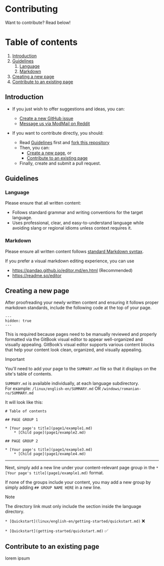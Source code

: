 # Contributing

Want to contribute? Read below!

# Table of contents

1. [Introduction](#introduction)
2. [Guidelines](#guidelines)
    1. [Language](#language)
    2. [Markdown](#markdown)
3. [Creating a new page](#newpage)
4. [Contribute to an existing page](#oldpage)

## Introduction

- If you just wish to offer suggestions and ideas, you can:
   - [Create a new GitHub issue](https://github.com/mrc2rules/AsusTUF-Help-Guide/issues/new)
   - [Message us via ModMail on Reddit](https://www.reddit.com/message/compose?to=%2Fr/Asustuf&subject=AsusTUF%20Guide%20Contribution%20Request&message=Hello!%20I%20have%20some%20suggestions%20and%20ideas%20for%20the%20guide.%20TYPESUGGESTIONSHERE%20)
 
- If you want to contribute directly, you should:
  - Read [Guidelines](#guidelines) first and [fork this repository](https://github.com/mrc2rules/AsusTUF-Help-Guide/fork) 
  - Then, you can:
       - [Create a new page](#newpage), or
       - [Contribute to an existing page](#oldpage)
  - Finally, create and submit a pull request.

## Guidelines <a name="guidelines"></a>

### Language <a name="language"></a>

Please ensure that all written content:
- Follows standard grammar and writing conventions for the target language. 
- Uses professional, clear, and easy-to-understand language while avoiding slang or regional idioms unless context requires it. 

### Markdown <a name="markdown"></a>

Please ensure all written content follows [standard Markdown syntax](https://www.markdownguide.org/basic-syntax/). 

If you prefer a visual markdown editing experience, you can use
- https://pandao.github.io/editor.md/en.html (Recommended)
- https://readme.so/editor

## Creating a new page <a name="newpage"></a>

After proofreading your newly written content and ensuring it follows proper markdown standards, include the following code at the top of your page.
```
---
hidden: true
---
```
This is required because pages need to be manually reviewed and properly formatted via the GitBook visual editor to appear well-organized and visually appealing. GitBook’s visual editor supports various content blocks that help your content look clean, organized, and visually appealing. 

> [!IMPORTANT]
> You'll need to add your page to the `SUMMARY.md` file so that it displays on the site's table of contents.
> 
> `SUMMARY.md` is available individually, at each language subdirectory. 
> <br>For example: `/linux/english-en/SUMMARY.md` OR `/windows/romanian-ro/SUMMARY.md`



It will look like this:
```
# Table of contents​

## PAGE GROUP 1​

* [Your page's title](page1/example1.md)
    * [Child page](page1/example2.md)

## PAGE GROUP 2

* [Your page's title](page1/example3.md)
    * [Child page](page1/example4.md)

```
---
Next, simply add a new line under your content-relevant page group in the `* [Your page's title](page1/example1.md)` format.

If none of the groups include your content, you may add a new group by simply adding `## GROUP NAME HERE` in a new line.

> [!NOTE]  
> The directory link must only include the section inside the language directory.
> 
> `* [Quickstart](linux/english-en/getting-started/quickstart.md)` ❌
>
> `* [Quickstart](getting-started/quickstart.md)` ✅
>

## Contribute to an existing page <a name="oldpage"></a>

lorem ipsum
